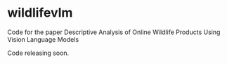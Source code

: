 # wildlifevlm
Code for the paper Descriptive Analysis of Online Wildlife Products Using Vision Language Models


Code releasing soon.
